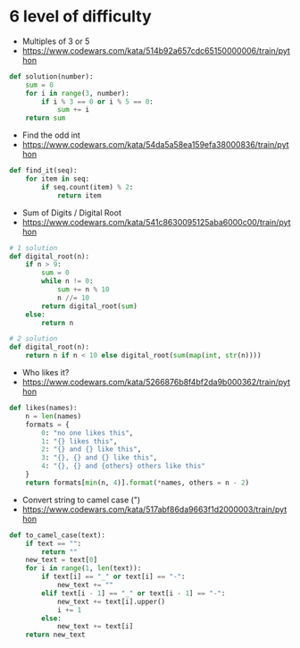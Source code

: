 # 6 level of difficulty


* Multiples of 3 or 5
* https://www.codewars.com/kata/514b92a657cdc65150000006/train/python

```python
def solution(number):
    sum = 0 
    for i in range(3, number):
        if i % 3 == 0 or i % 5 == 0:
            sum += i
    return sum
```


* Find the odd int
* https://www.codewars.com/kata/54da5a58ea159efa38000836/train/python

```python
def find_it(seq):
    for item in seq:
        if seq.count(item) % 2:
            return item
```


* Sum of Digits / Digital Root
* https://www.codewars.com/kata/541c8630095125aba6000c00/train/python

```python
# 1 solution
def digital_root(n):
    if n > 9:
        sum = 0
        while n != 0:
            sum += n % 10
            n //= 10
        return digital_root(sum)
    else:
        return n

# 2 solution
def digital_root(n):
    return n if n < 10 else digital_root(sum(map(int, str(n))))
```


* Who likes it?
* https://www.codewars.com/kata/5266876b8f4bf2da9b000362/train/python

```python
def likes(names):
    n = len(names)
    formats = {
        0: "no one likes this",
        1: "{} likes this",
        2: "{} and {} like this",
        3: "{}, {} and {} like this",
        4: "{}, {} and {others} others like this"
    }
    return formats[min(n, 4)].format(*names, others = n - 2)
```


* Convert string to camel case (")
* https://www.codewars.com/kata/517abf86da9663f1d2000003/train/python

```python
def to_camel_case(text):
    if text == "":
        return ""
    new_text = text[0]
    for i in range(1, len(text)):
        if text[i] == "_" or text[i] == "-":
            new_text += ""
        elif text[i - 1] == "_" or text[i - 1] == "-":
            new_text += text[i].upper()
            i += 1
        else:
            new_text += text[i]
    return new_text
```

